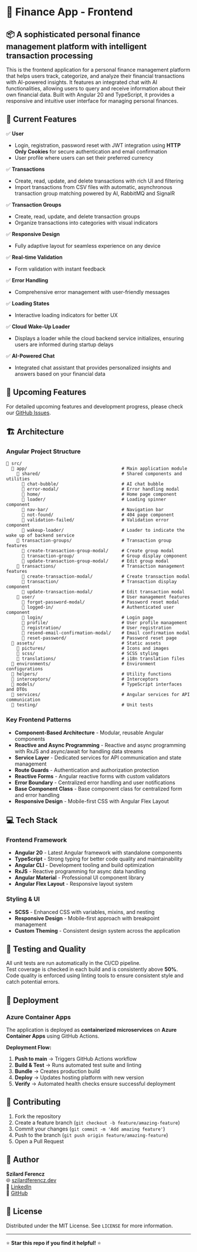 # 💼 Finance App - Frontend

## 📦 A sophisticated personal finance management platform with intelligent transaction processing

This is the frontend application for a personal finance management platform that helps users track, categorize, and analyze their financial transactions with AI-powered insights. It features an integrated chat with AI functionalities, allowing users to query and receive information about their own financial data. Built with Angular 20 and TypeScript, it provides a responsive and intuitive user interface for managing personal finances.

## 🎯 Current Features

✅ **User**

- Login, registration, password reset with JWT integration using **HTTP Only Cookies** for secure authentication and email confirmation
- User profile where users can set their preferred currency

✅ **Transactions**

- Create, read, update, and delete transactions with rich UI and filtering
- Import transactions from CSV files with automatic, asynchronous transaction group matching powered by AI, RabbitMQ and SignalR

✅ **Transaction Groups**

- Create, read, update, and delete transaction groups
- Organize transactions into categories with visual indicators

✅ **Responsive Design**

- Fully adaptive layout for seamless experience on any device

✅ **Real-time Validation**

- Form validation with instant feedback

✅ **Error Handling**

- Comprehensive error management with user-friendly messages

✅ **Loading States**

- Interactive loading indicators for better UX

✅ **Cloud Wake-Up Loader**

- Displays a loader while the cloud backend service initializes, ensuring users are informed during startup delays

✅ **AI-Powered Chat**

- Integrated chat assistant that provides personalized insights and answers based on your financial data

## 🔮 Upcoming Features

For detailed upcoming features and development progress, please check our [GitHub Issues](https://github.com/Sziszka90/FinanceApp.Frontend/issues).

## 🏗️ Architecture

### **Angular Project Structure**

```
📁 src/
  📁 app/                                    # Main application module
    📁 shared/                               # Shared components and utilities
      📁 chat-bubble/                        # AI chat bubble
      📁 error-modal/                        # Error handling modal
      📁 home/                               # Home page component
      📁 loader/                             # Loading spinner component
      📁 nav-bar/                            # Navigation bar
      📁 not-found/                          # 404 page component
      📁 validation-failed/                  # Validation error component
      📁 wakeup-loader/                      # Loader to indicate the wake up of backend service
    📁 transaction-groups/                   # Transaction group features
      📁 create-transaction-group-modal/     # Create group modal
      📁 transaction-group/                  # Group display component
      📁 update-transaction-group-modal/     # Edit group modal
    📁 transactions/                         # Transaction management features
      📁 create-transaction-modal/           # Create transaction modal
      📁 transaction/                        # Transaction display component
      📁 update-transaction-modal/           # Edit transaction modal
    📁 user/                                 # User management features
      📁 forgot-password-modal/              # Password reset modal
      📁 logged-in/                          # Authenticated user component
      📁 login/                              # Login page
      📁 profile/                            # User profile management
      📁 registration/                       # User registration
      📁 resend-email-confirmation-modal/    # Email confirmation modal
      📁 reset-password/                     # Password reset page
  📁 assets/                                 # Static assets
    📁 pictures/                             # Icons and images
    📁 scss/                                 # SCSS styling
    📁 translations/                         # i18n translation files
  📁 environments/                           # Environment configurations
  📁 helpers/                                # Utility functions
  📁 interceptors/                           # Interceptors
  📁 models/                                 # TypeScript interfaces and DTOs
  📁 services/                               # Angular services for API communication
  📁 testing/                                # Unit tests
```

### **Key Frontend Patterns**

- **Component-Based Architecture** - Modular, reusable Angular components
- **Reactive and Async Programming** - Reactive and async programming with RxJS and async/await for handling data streams
- **Service Layer** - Dedicated services for API communication and state management
- **Route Guards** - Authentication and authorization protection
- **Reactive Forms** - Angular reactive forms with custom validators
- **Error Boundary** - Centralized error handling and user notifications
- **Base Component Class** - Base component class for centralized form and error handling
- **Responsive Design** - Mobile-first CSS with Angular Flex Layout

## 💻 Tech Stack

### **Frontend Framework**

- **Angular 20** - Latest Angular framework with standalone components
- **TypeScript** - Strong typing for better code quality and maintainability
- **Angular CLI** - Development tooling and build optimization
- **RxJS** - Reactive programming for async data handling
- **Angular Material** - Professional UI component library
- **Angular Flex Layout** - Responsive layout system

### **Styling & UI**

- **SCSS** - Enhanced CSS with variables, mixins, and nesting
- **Responsive Design** - Mobile-first approach with breakpoint management
- **Custom Theming** - Consistent design system across the application


## 🧪 Testing and Quality

All unit tests are run automatically in the CI/CD pipeline.  
Test coverage is checked in each build and is consistently above **50%**.
Code quality is enforced using linting tools to ensure consistent style and catch potential errors.

## 🚀 Deployment

### **Azure Container Apps**

The application is deployed as **containerized microservices** on **Azure Container Apps** using GitHub Actions.

**Deployment Flow:**

1. **Push to main** → Triggers GitHub Actions workflow
2. **Build & Test** → Runs automated test suite and linting
3. **Bundle** → Creates production build
4. **Deploy** → Updates hosting platform with new version
5. **Verify** → Automated health checks ensure successful deployment

## 🤝 Contributing

1. Fork the repository
2. Create a feature branch (`git checkout -b feature/amazing-feature`)
3. Commit your changes (`git commit -m 'Add amazing feature'`)
4. Push to the branch (`git push origin feature/amazing-feature`)
5. Open a Pull Request

## 👤 Author

**Szilard Ferencz**  
🌐 [szilardferencz.dev](https://www.szilardferencz.dev)  
💼 [LinkedIn](https://www.linkedin.com/in/szilard-ferencz/)  
🐙 [GitHub](https://github.com/Sziszka90)

## 📄 License

Distributed under the MIT License. See `LICENSE` for more information.

---

⭐ **Star this repo if you find it helpful!** ⭐
